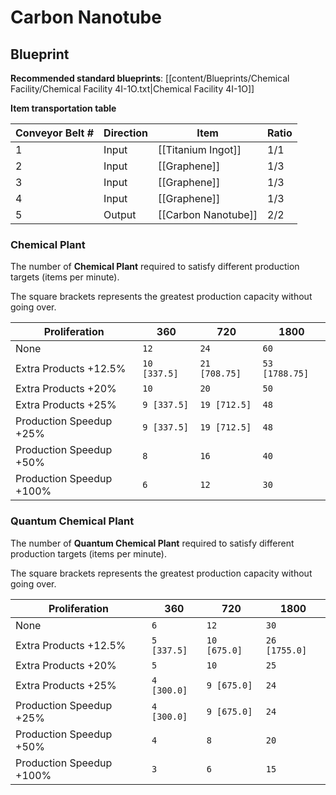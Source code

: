 # Carbon Nanotube

## Blueprint

**Recommended standard blueprints**: [[content/Blueprints/Chemical Facility/Chemical Facility 4I-1O.txt|Chemical Facility 4I-1O]]

**Item transportation table**

| Conveyor Belt # | Direction | Item                | Ratio |
| --------------- | --------- | ------------------- | ----- |
| 1               | Input     | [[Titanium Ingot]]  | 1/1   |
| 2               | Input     | [[Graphene]]        | 1/3   |
| 3               | Input     | [[Graphene]]        | 1/3   |
| 4               | Input     | [[Graphene]]        | 1/3   |
| 5               | Output    | [[Carbon Nanotube]] | 2/2   |

### Chemical Plant

The number of **Chemical Plant** required to satisfy different production targets (items per minute).

The square brackets represents the greatest production capacity without going over.

| Proliferation            | 360          | 720           | 1800           |
| ------------------------ | ------------ | ------------- | -------------- |
| None                     | `12`         | `24`          | `60`           |
| Extra Products +12.5%    | `10 [337.5]` | `21 [708.75]` | `53 [1788.75]` |
| Extra Products +20%      | `10`         | `20`          | `50`           |
| Extra Products +25%      | `9 [337.5]`  | `19 [712.5]`  | `48`           |
| Production Speedup +25%  | `9 [337.5]`  | `19 [712.5]`  | `48`           |
| Production Speedup +50%  | `8`          | `16`          | `40`           |
| Production Speedup +100% | `6`          | `12`          | `30`           |

### Quantum Chemical Plant

The number of **Quantum Chemical Plant** required to satisfy different production targets (items per minute).

The square brackets represents the greatest production capacity without going over.

| Proliferation            | 360         | 720          | 1800          |
| ------------------------ | ----------- | ------------ | ------------- |
| None                     | `6`         | `12`         | `30`          |
| Extra Products +12.5%    | `5 [337.5]` | `10 [675.0]` | `26 [1755.0]` |
| Extra Products +20%      | `5`         | `10`         | `25`          |
| Extra Products +25%      | `4 [300.0]` | `9 [675.0]`  | `24`          |
| Production Speedup +25%  | `4 [300.0]` | `9 [675.0]`  | `24`          |
| Production Speedup +50%  | `4`         | `8`          | `20`          |
| Production Speedup +100% | `3`         | `6`          | `15`          |
